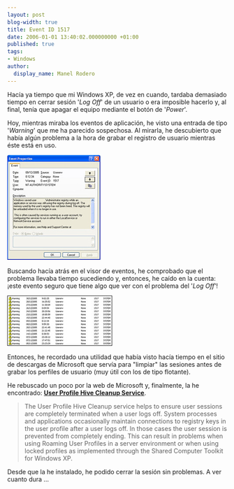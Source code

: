 ```yaml
---
layout: post
blog-width: true
title: Event ID 1517
date: 2006-01-01 13:40:02.000000000 +01:00
published: true
tags:
- Windows
author:
  display_name: Manel Rodero
---
```


Hacía ya tiempo que mi Windows XP, de vez en cuando, tardaba demasiado tiempo en cerrar sesión '_Log Off_' de un usuario o era imposible hacerlo y, al final, tenía que apagar el equipo mediante el botón de '_Power_'.

Hoy, mientras miraba los eventos de aplicación, he visto una entrada de tipo '_Warning_' que me ha parecido sospechosa. Al mirarla, he descubierto que había algún problema a la hora de grabar el registro de usuario mientras éste está en uso.

![Event ID 1517 (Detalle)][1]

Buscando hacía atrás en el visor de eventos, he comprobado que el problema llevaba tiempo sucediendo y, entonces, he caído en la cuenta: ¡este evento seguro que tiene algo que ver con el problema del '_Log Off_'!

![Event ID 1517][2]

Entonces, he recordado una utilidad que había visto hacía tiempo en el sitio de descargas de Microsoft que servía para "limpiar" las sesiones antes de grabar los perfiles de usuario (muy útil con los de tipo flotante).

He rebuscado un poco por la web de Microsoft y, finalmente, la he encontrado: **[User Profile Hive Cleanup Service][3]**.

> The User Profile Hive Cleanup service helps to ensure user sessions are completely terminated when a user logs off. System processes and applications occasionally maintain connections to registry keys in the user profile after a user logs off. In those cases the user session is prevented from completely ending. This can result in problems when using Roaming User Profiles in a server environment or when using locked profiles as implemented through the Shared Computer Toolkit for Windows XP.

Desde que la he instalado, he podido cerrar la sesión sin problemas. A ver cuanto dura …

[1]: /assets/img/blog/2006-01-01_image_1.jpg "Event ID 1517 (Detalles)"
[2]: /assets/img/blog/2006-01-01_image_2.jpg "Event ID 1517"
[3]: http://www.microsoft.com/downloads/details.aspx?FamilyID=1b286e6d-8912-4e18-b570-42470e2f3582&DisplayLang=en
